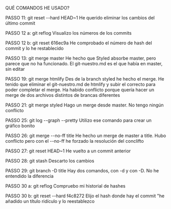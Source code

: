  QUÉ COMANDOS HE USADO?

PASSO 11: git reset --hard HEAD~1
	He querido eliminar los cambios del último commit

PASSO 12 a: git reflog
	Visualizo los números de los commits 

PASSO 12 b: git reset 616ec9a
	He comprobado el número de hash del commit y lo he restablecido

PASSO 13: git merge master
	He hecho que Styled absorbe master, pero parece que no ha funcionado. 
	El git-nuestro.md es el que había en master, sin editar

PASSO 19: git merge htmlify
	Des de la branch styled he hecho el merge. He tenido que eliminar el git-nuestro.md de htmlify y 
	subir el correcto para poder completar el merge.
	Ha habido conflicto porque quería hacer un merge de dos archivos distintos de brancas diferentes

PASSO 21: git merge styled
	Hago un merge desde master.
	No tengo ningún conflicto

PASSO 25: git log --graph --pretty
        Utilizo ese comando para crear un gráfico bonito

PASSO 26: git merge --no-ff title
        He hecho un merge de master a title.
        Hubo conflicto pero con el --no-ff he forzado la resolución del conclifto

PASSO 27: git reset HEAD~1
        He vuelto a un commit anterior

PASSO 28: git stash
	Descarto los cambios

PASSO 29: git branch -D title
	Hay dos comandos, con -d y con -D. No he entendido la diferencia

PASSO 30 a: git reflog
	Compruebo  mi historial de hashes

PASSO 30 b: git reset --hard f4c8272
	Elijo el hash donde hay el commit "he añadido un título ridículo y lo reestablezco


